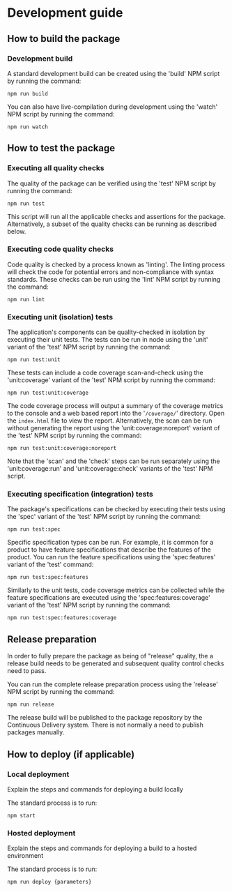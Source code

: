 Development guide
=================

How to build the package
------------------------

### Development build

A standard development build can be created using the 'build' NPM script by
running the command:

~~~~~~~~~~~~~~~~~~~~~~~~~~~~~~~~~~~~~~~~~~~~~~~~~~~~~~~~~~~~~~~~~~~~~~~~~~~~~~~~
npm run build
~~~~~~~~~~~~~~~~~~~~~~~~~~~~~~~~~~~~~~~~~~~~~~~~~~~~~~~~~~~~~~~~~~~~~~~~~~~~~~~~

You can also have live-compilation during development using the 'watch' NPM
script by running the command:

~~~~~~~~~~~~~~~~~~~~~~~~~~~~~~~~~~~~~~~~~~~~~~~~~~~~~~~~~~~~~~~~~~~~~~~~~~~~~~~~
npm run watch
~~~~~~~~~~~~~~~~~~~~~~~~~~~~~~~~~~~~~~~~~~~~~~~~~~~~~~~~~~~~~~~~~~~~~~~~~~~~~~~~

How to test the package
-----------------------

### Executing all quality checks

The quality of the package can be verified using the 'test' NPM script by
running the command:

~~~~~~~~~~~~~~~~~~~~~~~~~~~~~~~~~~~~~~~~~~~~~~~~~~~~~~~~~~~~~~~~~~~~~~~~~~~~~~~~
npm run test
~~~~~~~~~~~~~~~~~~~~~~~~~~~~~~~~~~~~~~~~~~~~~~~~~~~~~~~~~~~~~~~~~~~~~~~~~~~~~~~~

This script will run all the applicable checks and assertions for the package.
Alternatively, a subset of the quality checks can be running as described below.

### Executing code quality checks

Code quality is checked by a process known as 'linting'. The linting process
will check the code for potential errors and non-compliance with syntax
standards. These checks can be run using the 'lint' NPM script by running the
command:

~~~~~~~~~~~~~~~~~~~~~~~~~~~~~~~~~~~~~~~~~~~~~~~~~~~~~~~~~~~~~~~~~~~~~~~~~~~~~~~~
npm run lint
~~~~~~~~~~~~~~~~~~~~~~~~~~~~~~~~~~~~~~~~~~~~~~~~~~~~~~~~~~~~~~~~~~~~~~~~~~~~~~~~

### Executing unit (isolation) tests

The application's components can be quality-checked in isolation by executing
their unit tests. The tests can be run in node using the 'unit' variant of the
'test' NPM script by running the command:

~~~~~~~~~~~~~~~~~~~~~~~~~~~~~~~~~~~~~~~~~~~~~~~~~~~~~~~~~~~~~~~~~~~~~~~~~~~~~~~~
npm run test:unit
~~~~~~~~~~~~~~~~~~~~~~~~~~~~~~~~~~~~~~~~~~~~~~~~~~~~~~~~~~~~~~~~~~~~~~~~~~~~~~~~

These tests can include a code coverage scan-and-check using the 'unit:coverage'
variant of the 'test' NPM script by running the command:

~~~~~~~~~~~~~~~~~~~~~~~~~~~~~~~~~~~~~~~~~~~~~~~~~~~~~~~~~~~~~~~~~~~~~~~~~~~~~~~~
npm run test:unit:coverage
~~~~~~~~~~~~~~~~~~~~~~~~~~~~~~~~~~~~~~~~~~~~~~~~~~~~~~~~~~~~~~~~~~~~~~~~~~~~~~~~

The code coverage process will output a summary of the coverage metrics to the
console and a web based report into the '`/coverage/`' directory. Open the
`index.html` file to view the report. Alternatively, the scan can be run without
generating the report using the 'unit:coverage:noreport' variant of the 'test'
NPM script by running the command:

~~~~~~~~~~~~~~~~~~~~~~~~~~~~~~~~~~~~~~~~~~~~~~~~~~~~~~~~~~~~~~~~~~~~~~~~~~~~~~~~
npm run test:unit:coverage:noreport
~~~~~~~~~~~~~~~~~~~~~~~~~~~~~~~~~~~~~~~~~~~~~~~~~~~~~~~~~~~~~~~~~~~~~~~~~~~~~~~~

Note that the 'scan' and the 'check' steps can be run separately using the
'unit:coverage:run' and 'unit:coverage:check' variants of the 'test' NPM script.

### Executing specification (integration) tests

The package's specifications can be checked by executing their tests using the
'spec' variant of the 'test' NPM script by running the command:

~~~~~~~~~~~~~~~~~~~~~~~~~~~~~~~~~~~~~~~~~~~~~~~~~~~~~~~~~~~~~~~~~~~~~~~~~~~~~~~~
npm run test:spec
~~~~~~~~~~~~~~~~~~~~~~~~~~~~~~~~~~~~~~~~~~~~~~~~~~~~~~~~~~~~~~~~~~~~~~~~~~~~~~~~

Specific specification types can be run. For example, it is common for a product
to have feature specifications that describe the features of the product. You
can run the feature specifications using the 'spec:features' variant of the
'test' command:

~~~~~~~~~~~~~~~~~~~~~~~~~~~~~~~~~~~~~~~~~~~~~~~~~~~~~~~~~~~~~~~~~~~~~~~~~~~~~~~~
npm run test:spec:features 
~~~~~~~~~~~~~~~~~~~~~~~~~~~~~~~~~~~~~~~~~~~~~~~~~~~~~~~~~~~~~~~~~~~~~~~~~~~~~~~~

Similarly to the unit tests, code coverage metrics can be collected while the
feature specifications are executed using the 'spec:features:coverage' variant
of the 'test' NPM script by running the command:

~~~~~~~~~~~~~~~~~~~~~~~~~~~~~~~~~~~~~~~~~~~~~~~~~~~~~~~~~~~~~~~~~~~~~~~~~~~~~~~~
npm run test:spec:features:coverage
~~~~~~~~~~~~~~~~~~~~~~~~~~~~~~~~~~~~~~~~~~~~~~~~~~~~~~~~~~~~~~~~~~~~~~~~~~~~~~~~

Release preparation
-------------------

In order to fully prepare the package as being of "release" quality, the a
release build needs to be generated and subsequent quality control checks need
to pass.

You can run the complete release preparation process using the 'release' NPM
script by running the command:

~~~~~~~~~~~~~~~~~~~~~~~~~~~~~~~~~~~~~~~~~~~~~~~~~~~~~~~~~~~~~~~~~~~~~~~~~~~~~~~~
npm run release
~~~~~~~~~~~~~~~~~~~~~~~~~~~~~~~~~~~~~~~~~~~~~~~~~~~~~~~~~~~~~~~~~~~~~~~~~~~~~~~~

The release build will be published to the package repository by the Continuous
Delivery system. There is not normally a need to publish packages manually.

How to deploy (if applicable)
-----------------------------

### Local deployment

Explain the steps and commands for deploying a build locally

The standard process is to run:

~~~~~~~~~~~~~~~~~~~~~~~~~~~~~~~~~~~~~~~~~~~~~~~~~~~~~~~~~~~~~~~~~~~~~~~~~~~~~~~~
npm start
~~~~~~~~~~~~~~~~~~~~~~~~~~~~~~~~~~~~~~~~~~~~~~~~~~~~~~~~~~~~~~~~~~~~~~~~~~~~~~~~

### Hosted deployment

Explain the steps and commands for deploying a build to a hosted environment

The standard process is to run:

~~~~~~~~~~~~~~~~~~~~~~~~~~~~~~~~~~~~~~~~~~~~~~~~~~~~~~~~~~~~~~~~~~~~~~~~~~~~~~~~
npm run deploy {parameters}
~~~~~~~~~~~~~~~~~~~~~~~~~~~~~~~~~~~~~~~~~~~~~~~~~~~~~~~~~~~~~~~~~~~~~~~~~~~~~~~~
